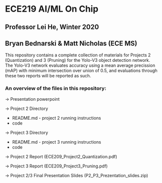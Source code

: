 # ECE219 AI/ML On Chip
## Professor Lei He, Winter 2020
## Bryan Bednarski & Matt Nicholas (ECE MS)

This repository contains a complete collection of materials for Projects 2 (Quantization) and 3 (Pruning) for the Yolo-V3 object detection network. The Yolo-V3 network evaluates accuracy using a mean average precission (mAP) with minimum intersection over union of 0.5, and evaluations through these two reports will be reported as such.

### An overview of the files in this repository:
-> Presentation powerpoint

-> Project 2 Directory
  - README.md - project 2 running instructions
  - code
 
-> Project 3 Directory
  - README.md - project 3 running instructions
  - code

-> Project 2 Report (ECE209_Project2_Quantization.pdf)

-> Project 3 Report (ECE209_Project3_Pruning.pdf)

-> Project 2/3 Final Presentation Slides (P2_P3_Prezentation_slides.zip)
  
  
